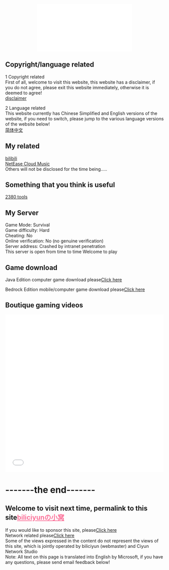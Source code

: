 
<div align="center">
  <iframe src="//music.163.com/outchain/player?type=2&id=1905586708&auto=0&height=66" scrolling="no" border="0" frameborder="no" framespacing="0" allowfullscreen="true"> </iframe>
</div>

## Copyright/language related
1 Copyright related<br>
First of all, welcome to visit this website, this website has a disclaimer, if you do not agree, please exit this website immediately, otherwise it is deemed to agree!<br>
 [disclaimer](http://biliciyun.cf/bqsm-En)<br>
 
2 Language related<br>
This website currently has Chinese Simplified and English versions of the website, if you need to switch, please jump to the various language versions of the website below!<br>
 [简体中文](https://biliciyun.cf/)<br>

## My related
 [bilibili](https://space.bilibili.com/2066547841?spm_id_from=333.1007.0.0)<br>
 [NetEase Cloud Music](http://music.163.com/m/user/home?id=4055772206)<br>
 Others will not be disclosed for the time being.....<br>

## Something that you think is useful<br>
[2380 tools](https://biliciyun.cf/2380download)<br>

## My Server
Game Mode: Survival<br>
Game difficulty: Hard<br>
Cheating: No<br>
Online verification: No (no genuine verification)<br>
Server address: Crashed by intranet penetration<br>
This server is open from time to time
Welcome to play<br>

## Game download

Java Edition computer game download please[Click here](http://biliciyun.cf/javagame-En)<br>

Bedrock Edition mobile/computer game download please[Click here](http://biliciyun.cf/jygame-En)<br>


## Boutique gaming videos

<div align="center">
  <iframe src="//player.bilibili.com/player.html?bvid=BV1Lm4y1m7Ea&cid=137649199&page=1" allowfullscreen="allowfullscreen" width="100%" height="500" scrolling="no" frameborder="0" sandbox="allow-top-navigation allow-same-origin allow-forms allow-scripts"></iframe>
</div>

# -------the end-------
## Welcome to visit next time, permalink to this site<a href="https://biliciyun.cf" style="color: #FB7299">biliciyunの小窝</a>
If you would like to sponsor this site, please[Click here](http://biliciyun.cf/zanzhu)<br>
Network related please[Click here](http://biliciyun.cf/网络说明)<br>
Some of the views expressed in the content do not represent the views of this site, which is jointly operated by biliciyun (webmaster) and Ciyun Network Studio<br>
Note: All text on this page is translated into English by Microsoft, if you have any questions, please send email feedback below!<br>
